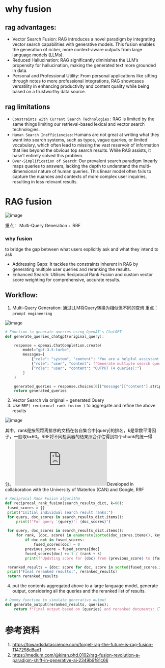 # why fusion
## rag advantages:

* Vector Search Fusion: RAG introduces a novel paradigm by integrating vector search capabilities with generative models. This fusion enables the generation of richer, more context-aware outputs from large language models (LLMs).
* Reduced Hallucination: RAG significantly diminishes the LLM’s propensity for hallucination, making the generated text more grounded in data.
* Personal and Professional Utility: From personal applications like sifting through notes to more professional integrations, RAG showcases versatility in enhancing productivity and content quality while being based on a trustworthy data source.

## rag limitations
* `Constraints with Current Search Technologies:` RAG is limited by the same things limiting our retrieval-based lexical and vector search technologies.
* `Human Search Inefficiencies`: Humans are not great at writing what they want into search systems, such as typos, vague queries, or limited vocabulary, which often lead to missing the vast reservoir of information that lies beyond the obvious top search results. While RAG assists, it hasn’t entirely solved this problem.
* `Over-Simplification of Search`: Our prevalent search paradigm linearly maps queries to answers, lacking the depth to understand the multi-dimensional nature of human queries. This linear model often fails to capture the nuances and contexts of more complex user inquiries, resulting in less relevant results.

#  RAG fusion
![image](https://github.com/hinswhale/AI-Learning/assets/22999866/1e5a75ad-3ec7-4403-ad21-fbb6e2c3a82b)

重点： Multi-Query Generation + RRF
### why fusion
 to bridge the gap between what users explicitly ask and what they intend to ask
* Addressing Gaps: It tackles the constraints inherent in RAG by generating multiple user queries and reranking the results.
* Enhanced Search: Utilises Reciprocal Rank Fusion and custom vector score weighting for comprehensive, accurate results.


## Workflow:
1. Multi-Query Generation: 通过LLM将Query转换为相似但不同的查询
重点：`prompt engineering ` 

![image](https://github.com/hinswhale/AI-Learning/assets/22999866/d50f586f-39ac-455b-8170-080cd14f4434)

```python
# Function to generate queries using OpenAI's ChatGPT
def generate_queries_chatgpt(original_query):

    response = openai.ChatCompletion.create(
        model="gpt-3.5-turbo",
        messages=[
            {"role": "system", "content": "You are a helpful assistant that generates multiple search queries based on a single input query."},
            {"role": "user", "content": f"Generate multiple search queries related to: {original_query}"},
            {"role": "user", "content": "OUTPUT (4 queries):"}
        ]
    )

    generated_queries = response.choices[0]["message"]["content"].strip().split("\n")
    return generated_queries
```
2. Vector Search via  original + generated  Query
3.  Use `RRF( reciprocal rank fusion )` to aggregate and refine  the above results

![image](https://github.com/hinswhale/AI-Learning/assets/22999866/52f559b2-08a3-4fd8-9f0b-490da7dbfa71)

其中，rank是按照距离排序的文档在各自集合中[query]的排名，k是常数平滑因子，一般取k=60。RRF将不同检索器的结果综合评估得到每个chunk的统一得分。
![url](https://plg.uwaterloo.ca/~gvcormac/cormacksigir09-rrf.pdf)Developed in collaboration with the University of Waterloo (CAN) and Google, RRF
   ```python
# Reciprocal Rank Fusion algorithm
def reciprocal_rank_fusion(search_results_dict, k=60):
    fused_scores = {}
    print("Initial individual search result ranks:")
    for query, doc_scores in search_results_dict.items():
        print(f"For query '{query}': {doc_scores}")
        
    for query, doc_scores in search_results_dict.items():
        for rank, (doc, score) in enumerate(sorted(doc_scores.items(), key=lambda x: x[1], reverse=True)):
            if doc not in fused_scores:
                fused_scores[doc] = 0
            previous_score = fused_scores[doc]
            fused_scores[doc] += 1 / (rank + k)
            print(f"Updating score for {doc} from {previous_score} to {fused_scores[doc]} based on rank {rank} in query '{query}'")

    reranked_results = {doc: score for doc, score in sorted(fused_scores.items(), key=lambda x: x[1], reverse=True)}
    print("Final reranked results:", reranked_results)
    return reranked_results
```
4.  put the contents aggregated above to a large language model, generate output, considering all the queries and the reranked list of results.
```python
# Dummy function to simulate generative output
def generate_output(reranked_results, queries):
    return f"Final output based on {queries} and reranked documents: {list(reranked_results.keys())}"
```

# 参考资料
1. https://towardsdatascience.com/forget-rag-the-future-is-rag-fusion-1147298d8ad1
2. https://medium.com/@kiran.phd.0102/rag-fusion-revolution-a-paradigm-shift-in-generative-ai-2349b9f81c66
